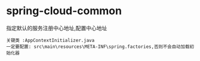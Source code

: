 # spring-cloud-common
指定默认的服务注册中心地址,配置中心地址

    关键类 :AppContextInitializer.java
    一定要配置: src\main\resources\META-INF\spring.factories,否则不会自动加载初始化器
   
